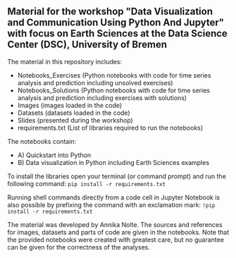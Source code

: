 ## Material for the workshop "Data Visualization and Communication Using Python And Jupyter" with focus on Earth Sciences at the Data Science Center (DSC), University of Bremen

The material in this repository includes:

- Notebooks_Exercises (Python notebooks with code for time series analysis and prediction including unsolved exercises)
- Notebooks_Solutions (Python notebooks with code for time series analysis and prediction including exercises with solutions)
- Images (images loaded in the code)
- Datasets (datasets loaded in the code)
- Slides (presented during the workshop)
- requirements.txt (List of libraries required to run the notebooks)

The notebooks contain:

- A) Quickstart into Python
- B) Data visualization in Python including Earth Sciences examples

To install the libraries open your terminal (or command prompt) and run the following command: `pip install -r requirements.txt`

Running shell commands directly from a code cell in Jupyter Notebook is also possible by prefixing the command with an exclamation mark: `!pip install -r requirements.txt`

The material was developed by Annika Nolte. The sources and references for images, datasets and parts of code are given in the notebooks. Note that the provided notebooks were created with greatest care, but no guarantee can be given for the correctness of the analyses.
